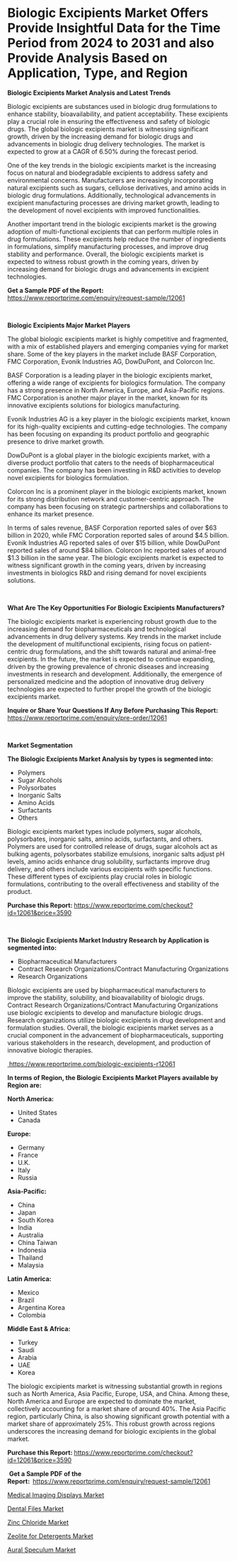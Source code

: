 <p><h1>Biologic Excipients Market Offers Provide Insightful Data for the Time Period from 2024 to 2031 and also Provide Analysis Based on Application, Type, and Region</h1></p><p><strong>Biologic Excipients Market Analysis and Latest Trends</strong></p>
<p><p>Biologic excipients are substances used in biologic drug formulations to enhance stability, bioavailability, and patient acceptability. These excipients play a crucial role in ensuring the effectiveness and safety of biologic drugs. The global biologic excipients market is witnessing significant growth, driven by the increasing demand for biologic drugs and advancements in biologic drug delivery technologies. The market is expected to grow at a CAGR of 6.50% during the forecast period.</p><p>One of the key trends in the biologic excipients market is the increasing focus on natural and biodegradable excipients to address safety and environmental concerns. Manufacturers are increasingly incorporating natural excipients such as sugars, cellulose derivatives, and amino acids in biologic drug formulations. Additionally, technological advancements in excipient manufacturing processes are driving market growth, leading to the development of novel excipients with improved functionalities.</p><p>Another important trend in the biologic excipients market is the growing adoption of multi-functional excipients that can perform multiple roles in drug formulations. These excipients help reduce the number of ingredients in formulations, simplify manufacturing processes, and improve drug stability and performance. Overall, the biologic excipients market is expected to witness robust growth in the coming years, driven by increasing demand for biologic drugs and advancements in excipient technologies.</p></p>
<p><strong>Get a Sample PDF of the Report:&nbsp;</strong> <a href="https://www.reportprime.com/enquiry/request-sample/12061">https://www.reportprime.com/enquiry/request-sample/12061</a></p>
<p>&nbsp;</p>
<p><strong>Biologic Excipients Major Market Players</strong></p>
<p><p>The global biologic excipients market is highly competitive and fragmented, with a mix of established players and emerging companies vying for market share. Some of the key players in the market include BASF Corporation, FMC Corporation, Evonik Industries AG, DowDuPont, and Colorcon Inc.</p><p>BASF Corporation is a leading player in the biologic excipients market, offering a wide range of excipients for biologics formulation. The company has a strong presence in North America, Europe, and Asia-Pacific regions. FMC Corporation is another major player in the market, known for its innovative excipients solutions for biologics manufacturing.</p><p>Evonik Industries AG is a key player in the biologic excipients market, known for its high-quality excipients and cutting-edge technologies. The company has been focusing on expanding its product portfolio and geographic presence to drive market growth.</p><p>DowDuPont is a global player in the biologic excipients market, with a diverse product portfolio that caters to the needs of biopharmaceutical companies. The company has been investing in R&D activities to develop novel excipients for biologics formulation.</p><p>Colorcon Inc is a prominent player in the biologic excipients market, known for its strong distribution network and customer-centric approach. The company has been focusing on strategic partnerships and collaborations to enhance its market presence.</p><p>In terms of sales revenue, BASF Corporation reported sales of over $63 billion in 2020, while FMC Corporation reported sales of around $4.5 billion. Evonik Industries AG reported sales of over $15 billion, while DowDuPont reported sales of around $84 billion. Colorcon Inc reported sales of around $1.3 billion in the same year. The biologic excipients market is expected to witness significant growth in the coming years, driven by increasing investments in biologics R&D and rising demand for novel excipients solutions.</p></p>
<p>&nbsp;</p>
<p><strong>What Are The Key Opportunities For Biologic Excipients Manufacturers?</strong></p>
<p><p>The biologic excipients market is experiencing robust growth due to the increasing demand for biopharmaceuticals and technological advancements in drug delivery systems. Key trends in the market include the development of multifunctional excipients, rising focus on patient-centric drug formulations, and the shift towards natural and animal-free excipients. In the future, the market is expected to continue expanding, driven by the growing prevalence of chronic diseases and increasing investments in research and development. Additionally, the emergence of personalized medicine and the adoption of innovative drug delivery technologies are expected to further propel the growth of the biologic excipients market.</p></p>
<p><strong>Inquire or Share Your Questions If Any Before Purchasing This Report:</strong> <a href="https://www.reportprime.com/enquiry/pre-order/12061">https://www.reportprime.com/enquiry/pre-order/12061</a></p>
<p>&nbsp;</p>
<p><strong>Market Segmentation</strong></p>
<p><strong>The Biologic Excipients Market Analysis by types is segmented into:</strong></p>
<p><ul><li>Polymers</li><li>Sugar Alcohols</li><li>Polysorbates</li><li>Inorganic Salts</li><li>Amino Acids</li><li>Surfactants</li><li>Others</li></ul></p>
<p><p>Biologic excipients market types include polymers, sugar alcohols, polysorbates, inorganic salts, amino acids, surfactants, and others. Polymers are used for controlled release of drugs, sugar alcohols act as bulking agents, polysorbates stabilize emulsions, inorganic salts adjust pH levels, amino acids enhance drug solubility, surfactants improve drug delivery, and others include various excipients with specific functions. These different types of excipients play crucial roles in biologic formulations, contributing to the overall effectiveness and stability of the product.</p></p>
<p><strong>Purchase this Report:&nbsp;</strong><a href="https://www.reportprime.com/checkout?id=12061&price=3590">https://www.reportprime.com/checkout?id=12061&price=3590</a></p>
<p>&nbsp;</p>
<p><strong>The Biologic Excipients Market Industry Research by Application is segmented into:</strong></p>
<p><ul><li>Biopharmaceutical Manufacturers</li><li>Contract Research Organizations/Contract Manufacturing Organizations</li><li>Research Organizations</li></ul></p>
<p><p>Biologic excipients are used by biopharmaceutical manufacturers to improve the stability, solubility, and bioavailability of biologic drugs. Contract Research Organizations/Contract Manufacturing Organizations use biologic excipients to develop and manufacture biologic drugs. Research organizations utilize biologic excipients in drug development and formulation studies. Overall, the biologic excipients market serves as a crucial component in the advancement of biopharmaceuticals, supporting various stakeholders in the research, development, and production of innovative biologic therapies.</p></p>
<p><a href="https://www.reportprime.com/biologic-excipients-r12061">&nbsp;https://www.reportprime.com/biologic-excipients-r12061</a></p>
<p><strong>In terms of Region, the Biologic Excipients Market Players available by Region are:</strong></p>
<p>
    <p> <strong> North America: </strong>
        <ul>
            <li>United States</li>
            <li>Canada</li>
        </ul>
        </p> 
    <p> <strong> Europe: </strong>
        <ul>
            <li>Germany</li>
            <li>France</li>
            <li>U.K.</li>
            <li>Italy</li>
            <li>Russia</li>
        </ul>
        </p> 
    <p> <strong> Asia-Pacific: </strong>
        <ul>
            <li>China</li>
            <li>Japan</li>
            <li>South Korea</li>
            <li>India</li>
            <li>Australia</li>
            <li>China Taiwan</li>
            <li>Indonesia</li>
            <li>Thailand</li>
            <li>Malaysia</li>
        </ul>
        </p> 
    <p> <strong> Latin America: </strong>
        <ul>
            <li>Mexico</li>
            <li>Brazil</li>
            <li>Argentina Korea</li>
            <li>Colombia</li>
        </ul>
        </p> 
    <p> <strong> Middle East & Africa: </strong>
        <ul>
            <li>Turkey</li>
            <li>Saudi</li>
            <li>Arabia</li>
            <li>UAE</li>
            <li>Korea</li>
        </ul>
    </p>
    </p>
<p><p>The biologic excipients market is witnessing substantial growth in regions such as North America, Asia Pacific, Europe, USA, and China. Among these, North America and Europe are expected to dominate the market, collectively accounting for a market share of around 40%. The Asia Pacific region, particularly China, is also showing significant growth potential with a market share of approximately 25%. This robust growth across regions underscores the increasing demand for biologic excipients in the global market.</p></p>
<p><strong>Purchase this Report: </strong><a href="https://www.reportprime.com/checkout?id=12061&price=3590">https://www.reportprime.com/checkout?id=12061&price=3590</a></p>
<p>&nbsp;<strong>Get a Sample PDF of the Report:&nbsp;&nbsp;</strong><a href="https://www.reportprime.com/enquiry/request-sample/12061">https://www.reportprime.com/enquiry/request-sample/12061</a></p>
<p><strong></strong></p>
<p><p><a href="https://medium.com/@bernadette.hunter4468/medical-imaging-displays-market-investigation-industry-evolution-and-forecast-till-2031-d6b046263547">Medical Imaging Displays Market</a></p><p><a href="https://medium.com/@amelia.martin5698/global-dental-files-market-is-projected-to-grow-at-a-cagr-of-14-6-caa8f823f826">Dental Files Market</a></p><p><a href="https://github.com/graysonwolfe1913/Market-Research-Report-List-1/blob/main/zinc-chloride-market.md">Zinc Chloride Market</a></p><p><a href="https://github.com/seamusocallaghan/Market-Research-Report-List-1/blob/main/zeolite-for-detergents-market.md">Zeolite for Detergents Market</a></p><p><a href="https://medium.com/@stephen.russell7684/aural-speculum-market-trends-a-detailed-study-of-its-market-segmentation-and-analyzing-the-2123d6b76e22">Aural Speculum Market</a></p></p>